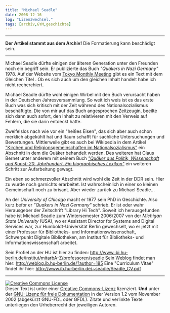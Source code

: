 ```yaml
---
title: "Michael Seadle"
date: 2008-12-16
log: "Lizenzwechsel."
tags: [archiv,GYM,geschichte]
---
```

<hr><b>Der Artikel stammt aus dem Archiv!</b> Die Formatierung kann beschädigt sein.<hr>


Michael Seadle dürfte einigen der älteren Generation unter den Freunden noch ein begriff sein. Er publizierte das Buch <i>"Quakers in Nazi Germany"</i> 1978. Auf der Website vom <a href="http://www2.gol.com/users/quakers/quakers_in_nazi_germany.htm">Tokyo Monthly Meeting</a> gibt es ein Text mit dem Gleichen Titel . Ob es sich auch um den gleichen Inhalt handelt habe ich nicht recherchiert.

Michael Seadle dürfte wohl einigen Wirbel mit den Buch verursacht haben in der Deutschen Jahresversammlung. So weit ich weis ist es das erste Buch was sich kritisch mit der Zeit während des Nationalsozialismus beschäftigte. Die von mir auf das Buch angesprochen Zeitzeugin, beeilte sich dann auch sofort, den Inhalt zu relativieren mit den Verweis auf Fehlern, die sie darin entdeckt hätte. 

Zweifelslos nach wie vor ein "heißes Eisen", das sich aber auch schon merklich abgekühlt hat und Raum schafft für sachliche Untersuchungen und Bewertungen. Mittlerweile gibt es auch bei Wikipedia in dem Artikel <a href="http://de.wikipedia.org/wiki/Kirchen_und_Religionsgemeinschaften_im_Nationalsozialismus#Religi.C3.B6se_Gesellschaft_der_Freunde_.28Qu.C3.A4ker.29">"Kirchen und Religionsgemeinschaften im Nationalsozialismus"</a> ein Abschnitt in dem die Quäker behandelt werden. Des weiteren hat Claus Bernet unter anderem mit seinem Buch <a href="http://www.the-independent-friend.de/?q=node/18"><i>"Quäker aus Politik, Wissenschaft und Kunst: 20. Jahrhundert. Ein biographisches Lexikon"</i></a> ein weiteren Schritt zur Aufarbeitung gewagt. 

Ein eben so schmerzvoller Abschnitt wird wohl die Zeit in der DDR sein. Hier zu wurde noch garnichts erarbeitet. Ist wahrscheinlich in einer so kleinen Gemeinschaft noch zu brisant. Aber wieder zurück zu Michael Seadle...

An der <i>University of Chicago</i> macht er 1977 sein PhD in Geschichte. Also kurz befor er <i>"Quakers in Nazi Germany"</i> schrieb. Er ist oder wahr Herausgeber der Zeitschrift "Library Hi Tech". Soweit ich herausgefunden habe ist Michael Seadle zum Wintersemester 2006/2007 von der <i>Michigan State University</i> (USA), wo er Assistant Director for Systems and Digital Services war, zur Humboldt-Universität Berlin gewechselt, wo er jetzt mit einer Professur für Bibliotheks- und Informationswissenschaft, Schwerpunkt Digitale Bibliotheken, am Institut für Bibliotheks- und Informationswissenschaft arbeitet. 

Sein Profiel an der HU ist hier zu finden: 
http://www.ibi.hu-berlin.de/institut/mitarbA-Z/professoren/seadle
Sein Weblog findet man hier:
http://weblog.ib.hu-berlin.de/?author=185
Eine "Curriculum Vitae" findet ihr hier:
http://www.ib.hu-berlin.de/~seadle/Seadle_CV.pdf
<br>
<hr>

<a rel="license" href="http://creativecommons.org/licenses/by-sa/3.0/de/"><img alt="Creative Commons License" style="border-width:0" src="http://i.creativecommons.org/l/by-sa/3.0/de/88x31.png" /></a><br />Dieser <span xmlns:dc="http://purl.org/dc/elements/1.1/" href="http://purl.org/dc/dcmitype/Text" rel="dc:type">Text</span> ist unter einer <a rel="license" href="http://creativecommons.org/licenses/by-sa/3.0/de/">Creative Commons-Lizenz</a> lizenziert. <b>Und</b> unter der <a href="http://de.wikipedia.org/wiki/GFDL">GNU-Lizenz für freie Dokumentation</a> in der Version 1.2 vom November 2002 (abgekürzt GNU-FDL oder GFDL). Zitate und verlinkte Texte unterliegen den Urheberrecht der jeweiligen Autoren.

